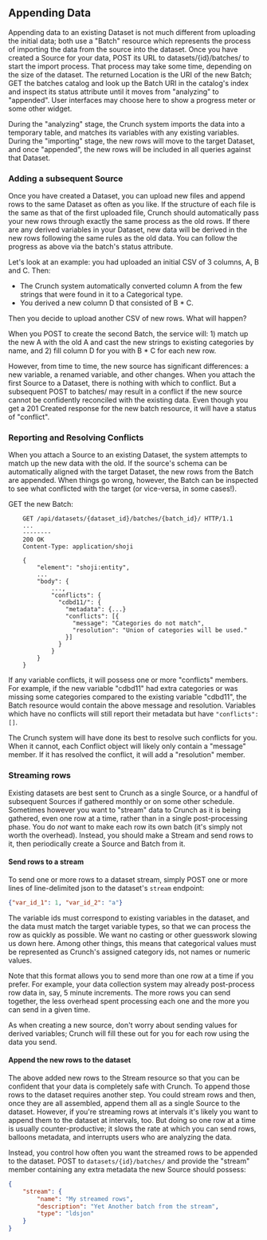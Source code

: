 ## Appending Data

Appending data to an existing Dataset is not much different from uploading the initial data; both use a "Batch" resource which represents the process of importing the data from the source into the dataset. Once you have created a Source for your data, POST its URL to datasets/{id}/batches/ to start the import process. That process may take some time, depending on the size of the dataset. The returned Location is the URI of the new Batch; GET the batches catalog and look up the Batch URI in the catalog's index and inspect its status attribute until it moves from "analyzing" to "appended". User interfaces may choose here to show a progress meter or some other widget.

During the "analyzing" stage, the Crunch system imports the data into a temporary table, and matches its variables with any existing variables. During the "importing" stage, the new rows will move to the target Dataset, and once "appended", the new rows will be included in all queries against that Dataset.

### Adding a subsequent Source

Once you have created a Dataset, you can upload new files and append rows to the same Dataset as often as you like. If the structure of each file is the same as that of the first uploaded file, Crunch should automatically pass your new rows through exactly the same process as the old rows. If there are any derived variables in your Dataset, new data will be derived in the new rows following the same rules as the old data. You can follow the progress as above via the batch's status attribute.

Let's look at an example: you had uploaded an initial CSV of 3 columns, A, B and C. Then:

 * The Crunch system automatically converted column A from the few strings that were found in it to a Categorical type.
 * You derived a new column D that consisted of B * C.

Then you decide to upload another CSV of new rows. What will happen?

When you POST to create the second Batch, the service will: 1) match up the new A with the old A and cast the new strings to existing categories by name, and 2) fill column D for you with B * C for each new row.

However, from time to time, the new source has significant differences: a new variable, a renamed variable, and other changes. When you attach the first Source to a Dataset, there is nothing with which to conflict. But a subsequent POST to batches/ may result in a conflict if the new source cannot be confidently reconciled with the existing data. Even though you get a 201 Created response for the new batch resource, it will have a status of "conflict".

### Reporting and Resolving Conflicts

When you attach a Source to an existing Dataset, the system attempts to match up the new data with the old. If the source's schema can be automatically aligned with the target Dataset, the new rows from the Batch are appended. When things go wrong, however, the Batch can be inspected to see what conflicted with the target (or vice-versa, in some cases!).

GET the new Batch:

```http
    GET /api/datasets/{dataset_id}/batches/{batch_id}/ HTTP/1.1
    ...
    --------
    200 OK
    Content-Type: application/shoji
    
    {
        "element": "shoji:entity",
        ...
        "body": {
            ...,
            "conflicts": {
              "cdbd11/": {
                "metadata": {...}
                "conflicts": [{
                  "message": "Categories do not match",
                  "resolution": "Union of categories will be used."
                }]
              }
            }
        }
    }
```

If any variable conflicts, it will possess one or more "conflicts" members. For example, if the new variable "cdbd11" had extra categories or was missing some categories compared to the existing variable "cdbd11", the Batch resource would contain the above message and resolution. Variables which have no conflicts will still report their metadata but have `"conflicts": []`.

The Crunch system will have done its best to resolve such conflicts for you. When it cannot, each Conflict object will likely only contain a "message" member. If it has resolved the conflict, it will add a "resolution" member.

### Streaming rows

Existing datasets are best sent to Crunch as a single Source, or a handful of subsequent Sources if gathered monthly or on some other schedule. Sometimes however you want to "stream" data to Crunch as it is being gathered, even one row at a time, rather than in a single post-processing phase. You do *not* want to make each row its own batch (it's simply not worth the overhead). Instead, you should make a Stream and send rows to it, then periodically create a Source and Batch from it.

#### Send rows to a stream

To send one or more rows to a dataset stream, simply POST one or more lines of line-delimited json to the dataset's `stream` endpoint:

```json
{"var_id_1": 1, "var_id_2": "a"}
```

The variable ids must correspond to existing variables in the dataset, and the data must match the target variable types, so that we can process the row as quickly as possible. We want no casting or other guesswork slowing us down here. Among other things, this means that categorical values must be represented as Crunch's assigned category ids, not names or numeric values.

Note that this format allows you to send more than one row at a time if you prefer. For example, your data collection system may already post-process row data in, say, 5 minute increments. The more rows you can send together, the less overhead spent processing each one and the more you can send in a given time.

As when creating a new source, don't worry about sending values for derived variables; Crunch will fill these out for you for each row using the data you send.

#### Append the new rows to the dataset

The above added new rows to the Stream resource so that you can be confident that your data is completely safe with Crunch. To append those rows to the dataset requires another step. You could stream rows and then, once they are all assembled, append them all as a single Source to the dataset. However, if you're streaming rows at intervals it's likely you want to append them to the dataset at intervals, too. But doing so one row at a time is usually counter-productive; it slows the rate at which you can send rows, balloons metadata, and interrupts users who are analyzing the data.

Instead, you control how often you want the streamed rows to be appended to the dataset. POST to `datasets/{id}/batches/` and provide the "stream" member containing any extra metadata the new Source should possess:

```json
{
    "stream": {
        "name": "My streamed rows",
        "description": "Yet Another batch from the stream",
        "type": "ldsjon"
    }
}
```
